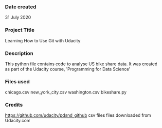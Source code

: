 ### Date created
31 July 2020

### Project Title
Learning How to Use Git with Udacity

### Description
This python file contains code to analyse US bike share data. It was created as part of the Udacity course, 'Programming for Data Science'

### Files used
chicago.csv
new_york_city.csv
washington.csv
bikeshare.py

### Credits
https://github.com/udacity/pdsnd_github
csv files files downloaded from Udacity.com
